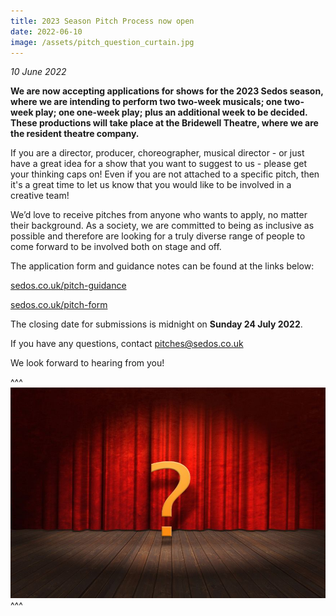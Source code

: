 ```yaml
---
title: 2023 Season Pitch Process now open
date: 2022-06-10
image: /assets/pitch_question_curtain.jpg
---
```

*10 June 2022*

**We are now accepting applications for shows for the 2023 Sedos season, where we are intending to perform two two-week musicals; one two-week play; one one-week play; plus an additional week to be decided. These productions will take place at the Bridewell Theatre, where we are the resident theatre company.** 

If you are a director, producer, choreographer, musical director - or just have a great idea for a show that you want to suggest to us - please get your thinking caps on! Even if you are not attached to a specific pitch, then it's a great time to let us know that you would like to be involved in a creative team!

We’d love to receive pitches from anyone who wants to apply, no matter their background. As a society, we are committed to being as inclusive as possible and therefore are looking for a truly diverse range of people to come forward to be involved both on stage and off. 

The application form and guidance notes can be found at the links below:

[sedos.co.uk/pitch-guidance](http://www.sedos.co.uk/pitch-guidance)

[sedos.co.uk/pitch-form](http://www.sedos.co.uk/pitch-form) 

The closing date for submissions is midnight on **Sunday 24 July 2022**.

If you have any questions, contact [pitches@sedos.co.uk](mailto:pitches@sedos.co.uk)

We look forward to hearing from you!

^^^ ![](/assets/pitch_question_curtain.jpg)
^^^